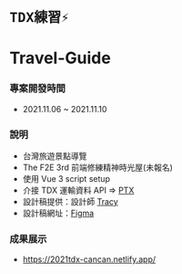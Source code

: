 # `TDX練習⚡`

# Travel-Guide

### 專案開發時間

- 2021.11.06 ~ 2021.11.10

### 說明

- 台灣旅遊景點導覽
- The F2E 3rd 前端修練精神時光屋(未報名)
- 使用 Vue 3 script setup
- 介接 TDX 運輸資料 API => [PTX](https://ptx.transportdata.tw/MOTC)
- 設計稿提供：設計師 [Tracy](https://2021.thef2e.com/users/6296427084285739806)
- 設計稿網址：[Figma](https://www.figma.com/file/OfD71K8BjTIdmMeCOJrsM7/%E5%8F%B0%E7%81%A3%E6%97%85%E9%81%8A%E6%99%AF%E9%BB%9E%E5%B0%8E%E8%A6%BD?node-id=0%3A1)

### 成果展示

- https://2021tdx-cancan.netlify.app/
